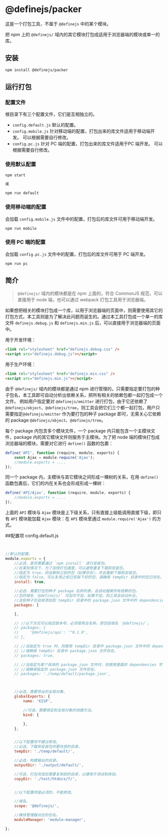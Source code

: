 # @definejs/packer

这是一个打包工具，不属于 `@definejs` 中的某个模块。

把 npm 上的 `@definejs/` 域内的其它模块打包成适用于浏览器端的模块或单一的库。


## 安装
``` bash
npm install @definejs/packer
```

## 运行打包
### 配置文件
根目录下有三个配置文件，它们是互相独立的。
 - `config.default.js` 默认的配置。
 - `config.mobile.js` 针对移动端的配置，打包出来的库文件适用于移动端开发。 可以根据需要自行修改。
 - `config.pc.js` 针对 PC 端的配置，打包出来的库文件适用于PC 端开发。 可以根据需要自行修改。

### 使用默认配置
``` bash
npm start

或 

npm run default
```

### 使用移动端的配置
会加载 `config.mobile.js` 文件中的配置，打包后的库文件可用于移动端开发。
``` bash
npm run mobile
```

### 使用 PC 端的配置
会加载 `config.pc.js` 文件中的配置，打包后的库文件可用于 PC 端开发。
``` bash
npm run pc
```
## 简介

> `@definejs/` 域内的模块都是在 npm 上面的，符合 CommonJS 规范，可以直接用于 node 端，也可以通过 webpack 打包工具用于浏览器端。

如果想把相关的模块打包成一个库，以用于浏览器端的页面中，则需要使用其它的打包方式，本工具则是为了解决此问题而诞生的。通过本工具打包成一个单一的库文件 `definejs.debug.js` 和 `definejs.min.js` 后，可以直接用于浏览器端的页面中。

用于开发环境：
``` html
<link rel="stylesheet" href="definejs.debug.css" />
<script src="definejs.debug.js"></script>
```

用于生产环境：
``` html
<link rel="stylesheet" href="definejs.min.css" />
<script src="definejs.min.js"></script>
```

由于 `@definejs/` 域内的模块都是通过 npm 进行管理的，只需要指定要打包的种子包名，本工具即可自动分析出依赖关系，把所有相关的依赖包都一起打包成一个文件。 例如用户指定要对 `@definejs/emitter` 进行打包，由于它还依赖了 `@definejs/object`、`@definejs/tree`，则工具会把它们三个都一起打包，用户只需要指定`@definejs/emitter` 作为要打包的种子 package 即可，无需关心它依赖的 package `@definejs/object`、`@definejs/tree`。

每个 package 内包含多个模块文件，一个 package 内只能包含一个主模块文件，package 内的其它模块文件则服务于主模块。为了把 node 端的模块打包成浏览器端的模块，需要对它进行 `define()` 函数的包裹：

``` js
define('API', function (require, module, exports) {
	const Ajax = module.require('Ajax');
	//module.exports = ....
});
```

同一个 package 内，主模块与其它模块之间形成一棵树的关系，在用 `define()` 函数包裹后，它们的内在关系也会形成形成一棵树：

``` js
define('API/Ajax', function (require, module, exports) {
	//module.exports = ....
});
```
上面的 `API` 模块与 `Ajax` 模块是上下级关系，只有直接上级能调用直接下级，即只有 `API` 模块能加载 `Ajax` 模块：在 `API` 模块里通过 `module.require('Ajax')` 的方式。

##配置项 config.default.js

``` js


//默认的配置。
module.exports = {
    //必选，是否需要通过 `npm install` 进行安装包。
    //在某些情况下，为了加快打包速度，可以避免重复下载和安装包。
    //指定为 true，则会删除之前的包（如果存在），并且重新下载和安装包。
    //指定为 false，可以复用之前已安装下好的包，请确保 tempDir 目录中的包已存在。
    install: true,

    //必选，需要打包的种子 package 名称列表，会自动搜索所有依赖的包。
    //包的域名 `@definejs/` 可加可不加，如果不加，则工具会自动补全。
    //这些种子包会给添加到 tempDir 目录中的 package.json 文件中的 dependencies 字段中。
    packages: [

    ],

    // //以下方式可以指定版本号，必须使用全名称，即包括域名 `@definejs/`。
    // packages: {
    //     '@definejs/api': '^0.1.0',
    // },

    // //当指定为 true 时，则使用 tempDir 目录中 package.json 文件中的 dependencies 字段。
    // //请确保 tempDir 目录中 package.json 文件存在。
    // packages: true,

    // //当指定为某个具体的 package.json 文件时，则使用里面的 dependencies 字段。
    // //请确保指定的 package.json 文件存在。
    // packages: './temp/default/package.json',



    //必选，需要导出的全局对象。
    globalExports: {
        name: 'KISP', 

        //可选，需要绑定到全局对象的快捷方法。
        bind: {

        },
    },


    //以下配置项不建议修改。
    //必选，下载和安装包所要存放的目录。
    tempDir: './temp/default/',

    //必选，构建输出的目录。
    outputDir: './output/default/',

    //可选，打包完成后需要复制到的目录，以便用于测试和体验。
    copyDir: './test/htdocs/f/',


    //以下配置项是必须的，不能修改。

    //域名。
    scope: '@definejs/',

    //模块管理器对应的包名。
    moduleManager: 'module-manager',

};
```


